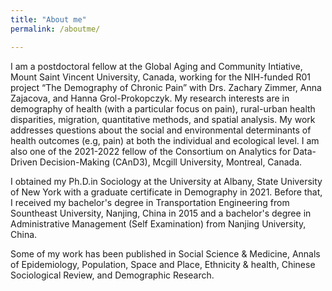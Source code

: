 ```yaml
---
title: "About me"
permalink: /aboutme/

---
```


I am a postdoctoral fellow at the Global Aging and Community Intiative, Mount Saint Vincent University, Canada, working for the NIH-funded R01 project “The Demography of Chronic Pain” with Drs. Zachary Zimmer, Anna Zajacova, and Hanna Grol-Prokopczyk. My research interests are in demography of health (with a particular focus on pain), rural-urban health disparities, migration, quantitative methods, and spatial analysis. My work addresses questions about the social and environmental determinants of health outcomes (e.g, pain) at both the individual and ecological level. I am also one of the 2021-2022 fellow of the Consortium on Analytics for Data-Driven Decision-Making (CAnD3), Mcgill University, Montreal, Canada. 

I obtained my Ph.D.in Sociology at the University at Albany, State University of New York with a graduate certificate in Demography in 2021. Before that, I received my bachelor's degree in Transportation Engineering from Sountheast University, Nanjing, China in 2015 and a bachelor's degree in Administrative Management (Self Examination) from Nanjing University, China.

Some of my work has been published in Social Science & Medicine, Annals of Epidemiology, Population, Space and Place, Ethnicity & health, Chinese Sociological Review, and Demographic Research. 